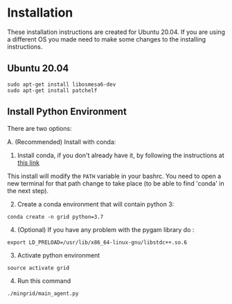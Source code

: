 # Installation

These installation instructions are created for Ubuntu 20.04. If you are using a different OS you made need to make some changes to the installing instructions. 


## Ubuntu 20.04

```
sudo apt-get install libosmesa6-dev
sudo apt-get install patchelf
```


## Install Python Environment


There are two options:

A. (Recommended) Install with conda:

1. Install conda, if you don't already have it, by following the instructions at [this link](https://docs.conda.io/projects/conda/en/latest/user-guide/install/)

This install will modify the `PATH` variable in your bashrc.
You need to open a new terminal for that path change to take place (to be able to find 'conda' in the next step).

2. Create a conda environment that will contain python 3:
```
conda create -n grid python=3.7
```
4. (Optional) If you have any problem with the pygam library do :
```
export LD_PRELOAD=/usr/lib/x86_64-linux-gnu/libstdc++.so.6
```
3. Activate python environment
```
source activate grid
```

4. Run this command
```
./mingrid/main_agent.py
```
